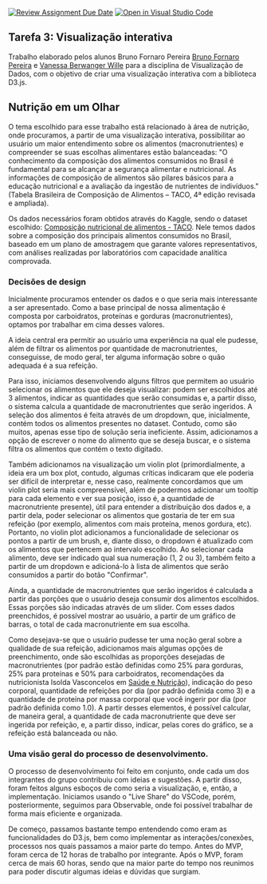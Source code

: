 [![Review Assignment Due Date](https://classroom.github.com/assets/deadline-readme-button-24ddc0f5d75046c5622901739e7c5dd533143b0c8e959d652212380cedb1ea36.svg)](https://classroom.github.com/a/CxFZefIP)
[![Open in Visual Studio Code](https://classroom.github.com/assets/open-in-vscode-718a45dd9cf7e7f842a935f5ebbe5719a5e09af4491e668f4dbf3b35d5cca122.svg)](https://classroom.github.com/online_ide?assignment_repo_id=10840813&assignment_repo_type=AssignmentRepo)

## Tarefa 3: Visualização interativa

Trabalho elaborado pelos alunos Bruno Fornaro Pereira [Bruno Fornaro Pereira](https://github.com/BrunoFornaro) e [Vanessa Berwanger Wille](https://github.com/VanessaWille) para a disciplina de Visualização de Dados, com o objetivo de criar uma visualização interativa com a biblioteca D3.js. 


## Nutrição em um Olhar

O tema escolhido para esse trabalho está relacionado à área de nutrição, onde procuramos, a partir de uma visualização interativa, possibilitar ao usuário um maior entendimento sobre os alimentos (macronutrientes) e compreender se suas escolhas alimentares estão balanceadas: "O conhecimento da composição dos alimentos consumidos no Brasil é fundamental para se alcançar a segurança alimentar e nutricional. As informações de composição de alimentos são pilares básicos para a educação nutricional e a avaliação da ingestão de nutrientes de indivíduos." (Tabela Brasileira de Composição de Alimentos – TACO, 4ª edição revisada e ampliada).

 Os dados necessários foram obtidos através do Kaggle, sendo o dataset escolhido: [Composição nutricional de alimentos - TACO](https://www.kaggle.com/datasets/ispangler/composio-nutricional-de-alimentos-taco). Nele temos dados sobre a composição dos principais alimentos consumidos no Brasil, baseado em um plano de amostragem que garante valores representativos, com análises realizadas por laboratórios com capacidade analítica comprovada. 


### Decisões de design

Inicialmente procuramos entender os dados e o que seria mais interessante a ser apresentado. Como a base principal de nossa alimentação é composta por carboidratos, proteínas e gorduras (macronutrientes), optamos por trabalhar em cima desses valores. 

A ideia central era permitir ao usuário uma experiência na qual ele pudesse, além de filtrar os alimentos por quantidade de macronutrientes, conseguisse, de modo geral, ter alguma informação sobre o quão adequada é a sua refeição.

Para isso, iniciamos desenvolvendo alguns filtros que permitem ao usuário selecionar os alimentos que ele deseja visualizar: podem ser escolhidos até 3 alimentos, indicar as quantidades que serão consumidas e, a partir disso, o sistema calcula a quantidade de macronutrientes que serão ingeridos. A seleção dos alimentos é feita através de um dropdown, que, inicialmente, contém todos os alimentos presentes no dataset. Contudo, como são muitos, apenas esse tipo de solução seria ineficiente. Assim, adicionamos a opção de escrever o nome do alimento que se deseja buscar, e o sistema filtra os alimentos que contém o texto digitado. 

Também adicionamos na visualização um violin plot (primordialmente, a ideia era um box plot, contudo, algumas críticas indicaram que ele poderia ser difícil de interpretar e, nesse caso, realmente concordamos que um violin plot seria mais compreensível, além de podermos adicionar um tooltip para cada elemento e ver sua posição, isso é, a quantidade de macronutriente presente), útil para entender a distribuição dos dados e, a partir dela, poder selecionar os alimentos que gostaria de ter em sua refeição (por exemplo, alimentos com mais proteína, menos gordura, etc). Portanto, no violin plot adicionamos a funcionalidade de selecionar os pontos a partir de um brush, e, diante disso, o dropdown é atualizado com os alimentos que pertencem ao intervalo escolhido. Ao selecionar cada alimento, deve ser indicado qual sua numeração (1, 2 ou 3), também feito a partir de um dropdown e adicioná-lo à lista de alimentos que serão consumidos a partir do botão "Confirmar".

Ainda, a quantidade de macronutrientes que serão ingeridos é calculada a partir das porções que o usuário deseja consumir dos alimentos escolhidos. Essas porções são indicadas através de um slider. Com esses dados preenchidos, é possível mostrar ao usuário, a partir de um gráfico de barras, o total de cada macronutriente em sua escolha.

Como desejava-se que o usuário pudesse ter uma noção geral sobre a qualidade de sua refeição, adicionamos mais algumas opções de preenchimento, onde são escolhidas as proporções desejadas de macronutrientes (por padrão estão definidas como 25% para gorduras, 25% para proteínas e 50% para carboidratos, recomendações da nutricionista Isolda Vasconcelos em [Saúde e Nutrição](https://www.boasaude.com.br/nutricao/15404/qual-a-proporcao-de-proteina-e-carboidratos-ideal-nas-refeicoes.html)), indicação do peso corporal, quantidade de refeições por dia (por padrão definida como 3) e a quantidade de proteína por massa corporal que você ingerir por dia (por padrão definida como 1.0). A partir desses elementos, é possível calcular, de maneira geral, a quantidade de cada macronutriente que deve ser ingerida por refeição, e, a partir disso, indicar, pelas cores do gráfico, se a refeição está balanceada ou não.


### Uma visão geral do processo de desenvolvimento.

O processo de desenvolvimento foi feito em conjunto, onde cada um dos integrantes do grupo contribuiu com ideias e sugestões. A partir disso, foram feitos alguns esboços de como seria a visualização, e, então, a implementação. Iniciamos usando o "Live Share" do VSCode, porém, posteriormente, seguimos para Observable, onde foi possível trabalhar de forma mais eficiente e organizada.

De começo, passamos bastante tempo entendendo como eram as funcionalidades do D3.js, bem como implementar as interações/conexões, processos nos quais passamos a maior parte do tempo. Antes do MVP, foram cerca de 12 horas de trabalho por integrante. Após o MVP, foram cerca de mais 60 horas, sendo que na maior parte do tempo nos reunimos para poder discutir algumas ideias e dúvidas que surgiam.



